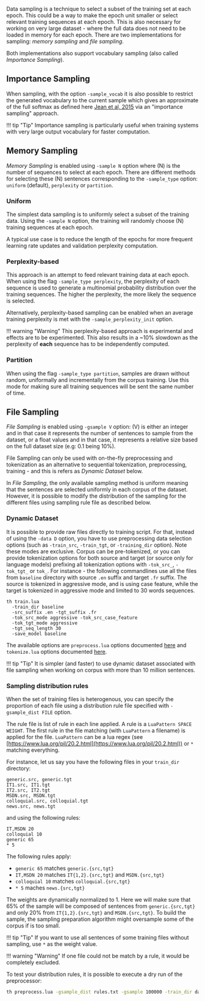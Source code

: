 Data sampling is a technique to select a subset of the training set at each epoch. This could be a way to make the epoch unit smaller or select relevant training sequences at each epoch. This is also necessary for working on very large dataset - where the full data does not need to be loaded in memory for each epoch. There are two implementations for sampling: _memory sampling_ and _file sampling_.

Both implementations also support vocabulary sampling (also called _Importance Sampling_).

## Importance Sampling

When sampling, with the option `-sample_vocab` it is also possible to restrict the generated vocabulary to the current sample which gives an approximate of the full softmax as defined here [Jean et al, 2015](http://www.aclweb.org/anthology/P15-1001) via an "importance sampling" approach.

!!! tip "Tip"
    Importance sampling is particularly useful when training systems with very large output vocabulary for faster computation.

## Memory Sampling

_Memory Sampling_ is enabled using `-sample N` option where \(N\) is the number of sequences to select at each epoch. There are different methods for selecting these \(N\) sentences corresponding to the `-sample_type` option: `uniform` (default), `perplexity` or `partition`.

### Uniform

The simplest data sampling is to uniformly select a subset of the training data. Using the `-sample N` option, the training will randomly choose \(N\) training sequences at each epoch.

A typical use case is to reduce the length of the epochs for more frequent learning rate updates and validation perplexity computation.

### Perplexity-based

This approach is an attempt to feed relevant training data at each epoch. When using the flag `-sample_type perplexity`, the perplexity of each sequence is used to generate a multinomial probability distribution over the training sequences. The higher the perplexity, the more likely the sequence is selected.

Alternatively, perplexity-based sampling can be enabled when an average training perplexity is met with the `-sample_perplexity_init` option.

!!! warning "Warning"
    This perplexity-based approach is experimental and effects are to be experimented. This also results in a ~10% slowdown as the perplexity of **each** sequence has to be independently computed.

### Partition

When using the flag `-sample_type partition`, samples are drawn without random, uniformally and incrementally from the corpus training. Use this mode for making sure all training sequences will be sent the same number of time.

## File Sampling

_File Sampling_ is enabled using `-gsample V` option: \(V\) is either an integer and in that case it represents the number of sentences to sample from the dataset, or a float values and in that case, it represents a relative size based on the full dataset size (e.g: 0.1 being 10%).

File Sampling can only be used with on-the-fly preprocessing and tokenization as an alternative to sequential tokenization, preprocessing, training - and this is refers as _Dynamic Dataset_ below.

In _File Sampling_, the only available sampling method is uniform meaning that the sentences are selected uniformly in each corpus of the dataset. However, it is possible to modify the distribution of the sampling for the different files using sampling rule file as described below.

### Dynamic Dataset

It is possible to provide raw files directly to training script. For that, instead of using the `-data D` option, you have to use preprocessing data selection options (such as `-train_src`, `-train_tgt`, or `-training_dir` option). Note these modes are exclusive. Corpus can be pre-tokenized, or you can provide tokenization options for both source and target (or source only for language models) prefixing all tokenization options with `-tok_src_`, `-tok_tgt_` or `tok_`. For instance - the following commandlines use all the files from `baseline` directory with source `.en` suffix and target `.fr` suffix. The source is tokenized in aggressive mode, and is using case feature, while the target is tokenized in aggressive mode and limited to 30 words sequences.

```
th train.lua
  -train_dir baseline
  -src_suffix .en -tgt_suffix .fr
  -tok_src_mode aggressive -tok_src_case_feature
  -tok_tgt_mode aggressive
  -tgt_seq_length 30
  -save_model baseline
```

The available options are `preprocess.lua` options documented [here](http://opennmt.net/OpenNMT/options/preprocess/) and `tokenize.lua` options documented [here](http://opennmt.net/OpenNMT/options/tokenize/).

!!! tip "Tip"
    It is simpler (and faster) to use dynamic dataset associated with file sampling when working on corpus with more than 10 million sentences.

### Sampling distribution rules

When the set of training files is heterogenous, you can specify the proportion of each file using a distribution rule file specified with `-gsample_dist FILE` option.

The rule file is list of rule in each line applied. A rule is a `LuaPattern SPACE WEIGHT`. The first rule in the file matching (with `LuaPattern` a filename) is applied for the file. `LuaPattern` can be a lua regex (see [https://www.lua.org/pil/20.2.html](https://www.lua.org/pil/20.2.html)) or `*` matching everything.

For instance, let us say you have the following files in your `train_dir` directory:

```
generic.src, generic.tgt
IT1.src, IT1.tgt
IT2.src, IT2.tgt
MSDN.src, MSDN.tgt
colloquial.src, colloquial.tgt
news.src, news.tgt
```

and using the following rules:
```
IT,MSDN 20
colloquial 10
generic 65
* 5
```

The following rules apply:

* `generic 65` matches `generic.{src,tgt}`
* `IT,MSDN 20` matches `IT{1,2}.{src,tgt}` and `MSDN.{src,tgt}`
* `colloquial 10` matches `colloquial.{src,tgt}`
* `* 5` maches `news.{src,tgt}`

The weights are dynamically normalized to 1. Here we will make sure that 65% of the sample will be composed of sentences from `generic.{src,tgt}` and only 20% from `IT{1,2}.{src,tgt}` and `MSDN.{src,tgt}`. To build the sample, the sampling preparation algorithm might oversample some of the corpus if is too small.

!!! tip "Tip"
    If you want to use all sentences of some training files without sampling, use `*` as the weight value.

!!! warning "Warning"
    If one file could not be match by a rule, it would be completely excluded.

To test your distribution rules, it is possible to execute a dry run of the preprocessor:

```bash
th preprocess.lua -gsample_dist rules.txt -gsample 100000 -train_dir data/ -dry_run
```
